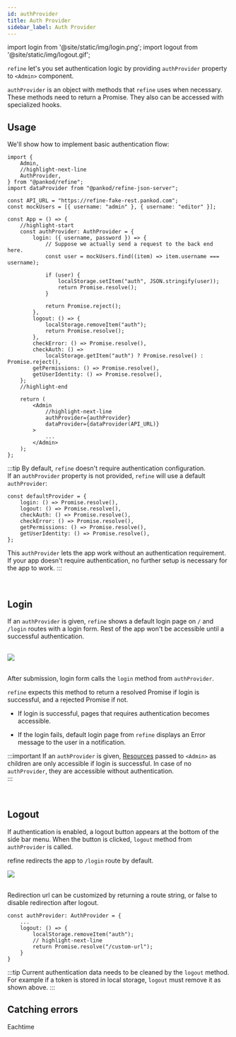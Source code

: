 ```yaml
---
id: authProvider
title: Auth Provider
sidebar_label: Auth Provider
---
```


import login from '@site/static/img/login.png';
import logout from '@site/static/img/logout.gif';

`refine` let's you set authentication logic by providing `authProvider` property to `<Admin>` component.

`authProvider` is an object with methods that `refine` uses when necessary. These methods need to return a Promise. They also can be accessed with specialized hooks.

## Usage

We'll show how to implement basic authentication flow:

```tsx title="src/App.tsx"
import {
    Admin,
    //highlight-next-line
    AuthProvider,
} from "@pankod/refine";
import dataProvider from "@pankod/refine-json-server";

const API_URL = "https://refine-fake-rest.pankod.com";
const mockUsers = [{ username: "admin" }, { username: "editor" }];

const App = () => {
    //highlight-start
    const authProvider: AuthProvider = {
        login: ({ username, password }) => {
            // Suppose we actually send a request to the back end here.
            const user = mockUsers.find((item) => item.username === username);

            if (user) {
                localStorage.setItem("auth", JSON.stringify(user));
                return Promise.resolve();
            }

            return Promise.reject();
        },
        logout: () => {
            localStorage.removeItem("auth");
            return Promise.resolve();
        },
        checkError: () => Promise.resolve(),
        checkAuth: () =>
            localStorage.getItem("auth") ? Promise.resolve() : Promise.reject(),
        getPermissions: () => Promise.resolve(),
        getUserIdentity: () => Promise.resolve(),
    };
    //highlight-end

    return (
        <Admin
            //highlight-next-line
            authProvider={authProvider}
            dataProvider={dataProvider(API_URL)}
        >
            ...
        </Admin>
    );
};
```

:::tip
By default, `refine` doesn't require authentication configuration.  
If an `authProvider` property is not provided, `refine` will use a default `authProvider`:

```tsx
const defaultProvider = {
    login: () => Promise.resolve(),
    logout: () => Promise.resolve(),
    checkAuth: () => Promise.resolve(),
    checkError: () => Promise.resolve(),
    getPermissions: () => Promise.resolve(),
    getUserIdentity: () => Promise.resolve(),
};
```

This `authProvider` lets the app work without an authentication requirement. If your app doesn't require authentication, no further setup is necessary for the app to work.
:::

<br />

## Login

If an `authProvider` is given, `refine` shows a default login page on `/` and `/login` routes with a login form. Rest of the app won't be accessible until a successful authentication.

<br />

<div style={{textAlign: "center"}}>
    <img style={{width: "50%"}} src={login} />
</div>
<br/>

After submission, login form calls the `login` method from `authProvider`.

`refine` expects this method to return a resolved Promise if login is successful, and a rejected Promise if not.

-   If login is successful, pages that requires authentication becomes accessible.

-   If the login fails, default login page from `refine` displays an Error message to the user in a notification.

:::important
If an `authProvider` is given, [Resources](#) passed to `<Admin>` as children are only accessible if login is successful. In case of no `authProvider`, they are accessible without authentication.  
:::

<br />

## Logout

If authentication is enabled, a logout button appears at the bottom of the side bar menu. When the button is clicked, `logout` method from `authProvider` is called.

refine redirects the app to `/login` route by default.
<br />

<div>
    <img src={logout} />
</div>
<br/>

Redirection url can be customized by returning a route string, or false to disable redirection after logout.

```tsx
const authProvider: AuthProvider = {
    ...
    logout: () => {
        localStorage.removeItem("auth");
        // highlight-next-line
        return Promise.resolve("/custom-url");
    }
}
```

:::tip
Current authentication data needs to be cleaned by the `logout` method. For example if a token is stored in local storage, `logout` must remove it as shown above.
:::

## Catching errors

Eachtime 
